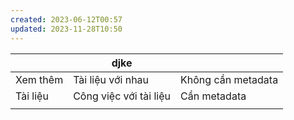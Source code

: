 ```yaml
---
created: 2023-06-12T00:57
updated: 2023-11-28T10:50
---
```

 |          | djke                   |                    |
 | -------- | ---------------------- | ------------------ |
 | Xem thêm | Tài liệu với nhau      | Không cần metadata |
 | Tài liệu | Công việc với tài liệu | Cần metadata                   |
 |          |                        |                    |
